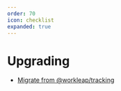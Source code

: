 ```yaml
---
order: 70
icon: checklist
expanded: true
---
```


# Upgrading

- [Migrate from @workleap/tracking](./migrate-from-workleap-tracking.md)
